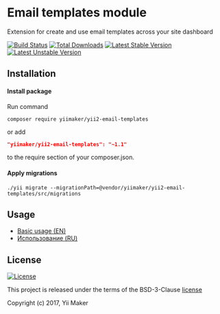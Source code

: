 Email templates module
======================
Extension for create and use email templates across your site dashboard

[![Build Status](https://travis-ci.org/yiimaker/yii2-email-templates.svg?branch=master)](https://travis-ci.org/yiimaker/yii2-email-templates)
[![Total Downloads](https://poser.pugx.org/yiimaker/yii2-email-templates/downloads)](https://packagist.org/packages/yiimaker/yii2-email-templates)
[![Latest Stable Version](https://poser.pugx.org/yiimaker/yii2-email-templates/v/stable)](https://packagist.org/packages/yiimaker/yii2-email-templates)
[![Latest Unstable Version](https://poser.pugx.org/yiimaker/yii2-email-templates/v/unstable)](https://packagist.org/packages/yiimaker/yii2-email-templates)

Installation
------------
#### Install package
Run command
```
composer require yiimaker/yii2-email-templates
```
or add
```json
"yiimaker/yii2-email-templates": "~1.1"
```
to the require section of your composer.json.

#### Apply migrations
```
./yii migrate --migrationPath=@vendor/yiimaker/yii2-email-templates/src/migrations
```

Usage
-----
* [Basic usage (EN)](docs/en/basic-usage.md)
* [Использование (RU)](docs/ru/basic-usage.md)

License
-------
[![License](https://poser.pugx.org/yiimaker/yii2-email-templates/license)](https://packagist.org/packages/yiimaker/yii2-email-templates)

This project is released under the terms of the BSD-3-Clause [license](LICENSE)

Copyright (c) 2017, Yii Maker
